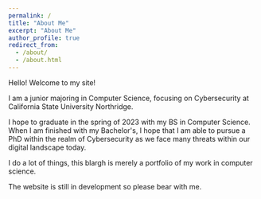 ```yaml
---
permalink: /
title: "About Me"
excerpt: "About Me"
author_profile: true
redirect_from: 
  - /about/
  - /about.html
---
```

Hello! Welcome to my site! 

I am a junior majoring in Computer Science, focusing on Cybersecurity at California State University Northridge.

I hope to graduate in the spring of 2023 with my BS in Computer Science. When I am finished with my Bachelor's, I hope that I am able to pursue a PhD within the realm of Cybersecurity as we face many threats within our digital landscape today. 

I do a lot of things, this blargh is merely a portfolio of my work in computer science.

The website is still in development so please bear with me.



